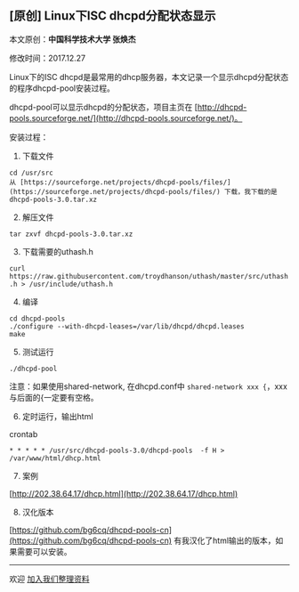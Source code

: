 ## [原创] Linux下ISC dhcpd分配状态显示

本文原创：**中国科学技术大学 张焕杰**

修改时间：2017.12.27

Linux下的ISC dhcpd是最常用的dhcp服务器，本文记录一个显示dhcpd分配状态的程序dhcpd-pool安装过程。

dhcpd-pool可以显示dhcpd的分配状态，项目主页在 [http://dhcpd-pools.sourceforge.net/](http://dhcpd-pools.sourceforge.net/)。

安装过程：

1. 下载文件

```
cd /usr/src
从 [https://sourceforge.net/projects/dhcpd-pools/files/](https://sourceforge.net/projects/dhcpd-pools/files/) 下载，我下载的是 dhcpd-pools-3.0.tar.xz 
```

2. 解压文件

`tar zxvf dhcpd-pools-3.0.tar.xz`

3. 下载需要的uthash.h 

`curl https://raw.githubusercontent.com/troydhanson/uthash/master/src/uthash.h > /usr/include/uthash.h`

4. 编译

```
cd dhcpd-pools
./configure --with-dhcpd-leases=/var/lib/dhcpd/dhcpd.leases
make
```

5. 测试运行
```
./dhcpd-pool
```

注意：如果使用shared-network, 在dhcpd.conf中 `shared-network xxx {`，xxx与后面的{一定要有空格。

6. 定时运行，输出html

crontab
```
* * * * * /usr/src/dhcpd-pools-3.0/dhcpd-pools  -f H > /var/www/html/dhcp.html
```

7. 案例

[http://202.38.64.17/dhcp.html](http://202.38.64.17/dhcp.html)

8. 汉化版本

[https://github.com/bg6cq/dhcpd-pools-cn](https://github.com/bg6cq/dhcpd-pools-cn) 有我汉化了html输出的版本，如果需要可以安装。

***
欢迎 [加入我们整理资料](https://github.com/bg6cq/ITTS)

